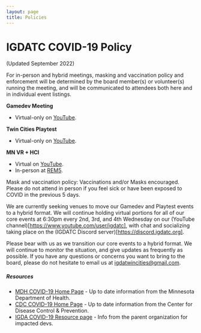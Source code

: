 ```yaml
---
layout: page
title: Policies
---
```


# IGDATC COVID-19 Policy

(Updated September 2022)

For in-person and hybrid meetings, masking and vaccination policy and enforcement will be determined by the board member(s) or volunteer(s) running the meeting, and will be communicated to attendees both here and in individual event listings.

**Gamedev Meeting**

* Virtual-only on [YouTube](https://www.youtube.com/user/igdatc).

**Twin Cities Playtest**

* Virtual-only on [YouTube](https://www.youtube.com/user/igdatc).

**MN VR + HCI**

* Virtual on [YouTube](https://www.youtube.com/user/igdatc).
* In-person at [REM5](https://www.rem5vr.com/).

Mask and vaccination policy: Vaccinations and/or Masks encouraged.  Please do not attend in person if you feel sick or have been exposed to COVID in the previous 5 days.

We are currently seeking venues to move our Gamedev and Playtest events to a hybrid format. We will continue holding virtual portions for all of our core events at 6:30pm every 2nd, 3rd, and 4th Wednesday on our (YouTube channel)[https://www.youtube.com/user/igdatc], with chat and socializing taking place on the (IGDATC Discord server)[https://discord.igdatc.org].

Please bear with us as we transition our core events to a hybrid format. We will continue to monitor the situation, and give updates as frequently as possible. If you have any questions or concerns you want to bring to the board, please do not hesitate to email us at igdatwincities@gmail.com.

##### Resources

* [MDH COVID-19 Home Page](https://www.health.state.mn.us/diseases/coronavirus/index.html) - Up to date information from the Minnesota Department of Health.
* [CDC COVID-19 Home Page](https://www.cdc.gov/coronavirus/2019-ncov/index.html) - Up to date information from the Center for Disease Control & Prevention.
* [IGDA COVID-19 Resource page](https://igda.org/resources/covid-19-resources/) - Info from the parent organization for impacted devs.
